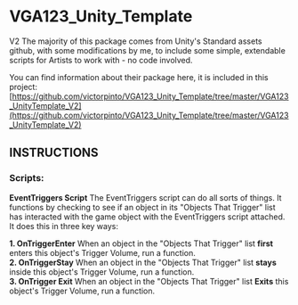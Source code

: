 # VGA123_Unity_Template
 V2
 The majority of this package comes from Unity's Standard assets github, with some modifications by me, to include some simple, extendable scripts for Artists to work with - no code involved. 

You can find information about their package here, it is included in this project:
[https://github.com/victorpinto/VGA123_Unity_Template/tree/master/VGA123_UnityTemplate_V2](https://github.com/victorpinto/VGA123_Unity_Template/tree/master/VGA123_UnityTemplate_V2)

## INSTRUCTIONS 
### Scripts: 

**EventTriggers Script** 
The EventTriggers script can do all sorts of things. It functions by checking to see if an object in its "Objects That Trigger" list has interacted with the game object with the EventTriggers script attached. It does this in three key ways:

 **1. **OnTriggerEnter****
When an object in the "Objects That Trigger" list **first** enters this object's Trigger Volume, run a function.   
 **2. OnTriggerStay**
When an object in the "Objects That Trigger" list **stays** inside this object's Trigger Volume, run a function.  
 **3. OnTrigger Exit**
When an object in the "Objects That Trigger" list **Exits** this object's Trigger Volume, run a function. 





 



<!--stackedit_data:
eyJoaXN0b3J5IjpbLTc5ODIzMzgxN119
-->